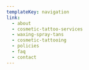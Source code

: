 ```yaml
---
templateKey: navigation
link:
  - about
  - cosmetic-tattoo-services
  - waxing-spray-tans
  - cosmetic-tattooing
  - policies
  - faq
  - contact
---
```


